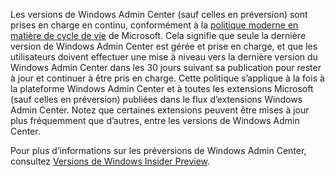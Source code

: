 Les versions de Windows Admin Center (sauf celles en préversion) sont prises en charge en continu, conformément à la [politique moderne en matière de cycle de vie](https://support.microsoft.com/help/30881/modern-lifecycle-policy) de Microsoft. Cela signifie que seule la dernière version de Windows Admin Center est gérée et prise en charge, et que les utilisateurs doivent effectuer une mise à niveau vers la dernière version du Windows Admin Center dans les 30 jours suivant sa publication pour rester à jour et continuer à être pris en charge. Cette politique s’applique à la fois à la plateforme Windows Admin Center et à toutes les extensions Microsoft (sauf celles en préversion) publiées dans le flux d’extensions Windows Admin Center. Notez que certaines extensions peuvent être mises à jour plus fréquemment que d’autres, entre les versions de Windows Admin Center.

Pour plus d’informations sur les préversions de Windows Admin Center, consultez [Versions de Windows Insider Preview](https://www.microsoft.com/software-download/windowsinsiderpreviewserver).